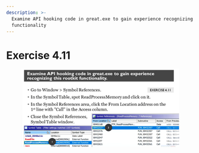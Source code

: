 ```yaml
---
description: >-
  Examine API hooking code in great.exe to gain experience recognizing rootkit
  functionality
---
```


# Exercise 4.11

<figure><img src="../../../.gitbook/assets/image (1).png" alt=""><figcaption></figcaption></figure>
